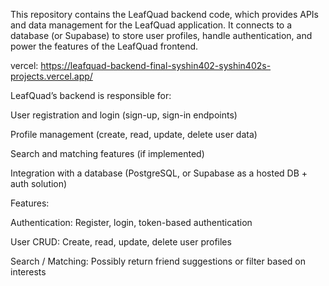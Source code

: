 This repository contains the LeafQuad backend code, which provides APIs and data management for the LeafQuad application. It connects to a database (or Supabase) to store user profiles, handle authentication, and power the features of the LeafQuad frontend.

vercel: https://leafquad-backend-final-syshin402-syshin402s-projects.vercel.app/

LeafQuad’s backend is responsible for:

User registration and login (sign-up, sign-in endpoints)

Profile management (create, read, update, delete user data)

Search and matching features (if implemented)

Integration with a database (PostgreSQL, or Supabase as a hosted DB + auth solution)


Features:

Authentication: Register, login, token-based authentication 

User CRUD: Create, read, update, delete user profiles

Search / Matching: Possibly return friend suggestions or filter based on interests
